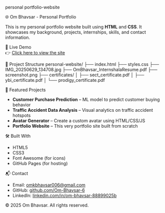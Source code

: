 personal portfolio-website

🌐 Om Bhavsar - Personal Portfolio

This is my personal portfolio website built using **HTML** and **CSS**. It showcases my background, projects, internships, skills, and contact information.



🚀 Live Demo  
👉 [Click here to view the site](https://om-bhavsar-6.github.io/personal-website/)



📁 Project Structure
personal-website/
├── index.html
├── styles.css
├── IMG_20250629_134708.jpg
├── OmBhavsar_InternshalaResume.pdf
├── screenshot.png
├── certificates/
│ ├── sect_certificate.pdf
│ ├── ybi_certificate.pdf
│ └── prodigy_certificate.pdf

📂 Featured Projects

- **Customer Purchase Prediction** – ML model to predict customer buying behavior  
- **Traffic Accident Data Analysis** – Visual analytics on traffic accident hotspots  
- **Avatar Generator** – Create a custom avatar using HTML/CSS/JS  
- **Portfolio Website** – This very portfolio site built from scratch



🛠️ Built With

- HTML5  
- CSS3  
- Font Awesome (for icons)  
- GitHub Pages (for hosting)

 📬 Contact

- Email: omkbhavsar006@gmail.com  
- GitHub: [github.com/Om-Bhavsar-6](https://github.com/Om-Bhavsar-6)  
- LinkedIn: [linkedin.com/in/om-bhavsar-88899025b](https://www.linkedin.com/in/om-bhavsar-88899025b/)


© 2025 Om Bhavsar. All rights reserved.



